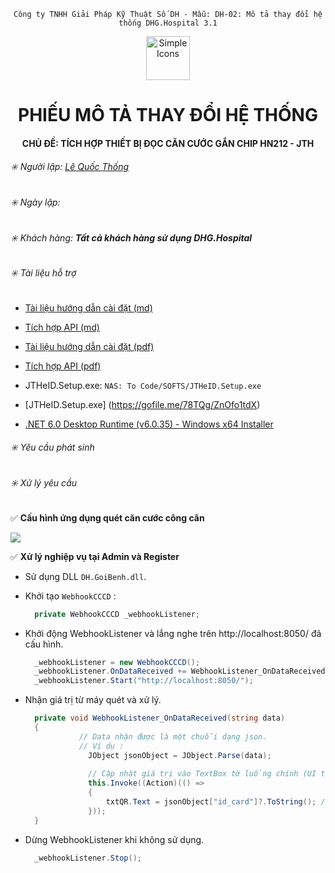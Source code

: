 <div align="center">

`Công ty TNHH Giải Pháp Kỹ Thuật Số DH - Mẫu: DH-02: Mô tả thay đổi hệ thống DHG.Hospital 3.1`

</div>

<div align="center">
  <img src="https://raw.githubusercontent.com/dh-hos/dhg.hospitalprinter/main/Deploy_Tools/Logo.ico" alt="Simple Icons" width=70>
  <h1>PHIẾU MÔ TẢ THAY ĐỔI HỆ THỐNG</h1>  
</div>
<div align="center">

#### CHỦ ĐỀ: TÍCH HỢP THIẾT BỊ ĐỌC CĂN CƯỚC GẮN CHIP HN212 - JTH

</div>

###### :eight_spoked_asterisk: Người lập: [Lê Quốc Thống](https://github.com/lequocthong29)

###### :eight_spoked_asterisk: Ngày lập:

###### :eight_spoked_asterisk: Khách hàng: **Tất cả khách hàng sử dụng DHG.Hospital**

###### :eight_spoked_asterisk: Tài liệu hỗ trợ

- [Tài liệu hướng dẫn cài đặt (md)](Tich-hop-doc-the-cccd-gan-chip-HN212-jth-api.md)

- [Tích hợp API (md)](Tich-hop-doc-the-cccd-gan-chip-HN212-jth.md)

- [Tài liệu hướng dẫn cài đặt (pdf)](Tich-hop-doc-the-cccd-gan-chip-HN212-jth.pdf)

- [Tích hợp API (pdf)](Tich-hop-doc-the-cccd-gan-chip-HN212-jth-api.pdf)

- JTHeID.Setup.exe: `NAS: To Code/SOFTS/JTHeID.Setup.exe`

- [JTHeID.Setup.exe] (https://gofile.me/78TQg/ZnOfo1tdX)

- [.NET 6.0 Desktop Runtime (v6.0.35) - Windows x64 Installer](https://download.visualstudio.microsoft.com/download/pr/0bfb4b48-9221-491f-8157-eed2307f13e6/3d7890b36ae32759d141633afd43787e/windowsdesktop-runtime-6.0.35-win-x64.exe)

###### :eight_spoked_asterisk: Yêu cầu phát sinh

###### :eight_spoked_asterisk: Xử lý yêu cầu
:white_check_mark: **Cấu hình ứng dụng quét căn cước công cân**

![](https://i.imgur.com/jtSMbGc.png)

:white_check_mark: **Xử lý nghiệp vụ tại Admin và Register**

- Sử dụng DLL `DH.GoiBenh.dll`.
- Khởi tạo `WebhookCCCD` :
  ```csharp
    private WebhookCCCD _webhookListener;
  ```

- Khởi động WebhookListener và lắng nghe trên http://localhost:8050/ đã cấu hình.
  ```csharp
    _webhookListener = new WebhookCCCD();
    _webhookListener.OnDataReceived += WebhookListener_OnDataReceived; //Khi dữ liệu được nhận, sự kiện này sẽ được kích hoạt, xữ lý dữ liệu nhận được trong hàm này.
    _webhookListener.Start("http://localhost:8050/");
  ```

- Nhận giá trị từ máy quét và xử lý.
  ```csharp
    private void WebhookListener_OnDataReceived(string data)
    {
              // Data nhận được là một chuỗi dạng json.
              // Ví dụ :
                JObject jsonObject = JObject.Parse(data);
    
                // Cập nhật giá trị vào TextBox từ luồng chính (UI thread)
                this.Invoke((Action)(() =>
                {
                    txtQR.Text = jsonObject["id_card"]?.ToString(); // Lấy giá trị "id_card"
                }));
    }
  ```
- Dừng WebhookListener khi không sử dụng.
  ```csharp
    _webhookListener.Stop();
  ```

